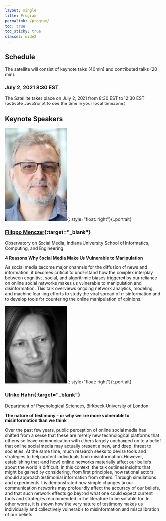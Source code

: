 ```yaml
---
layout: single
title: Program
permalink: /program/
toc: true
toc_sticky: true
classes: wide2
---
```


## Schedule

The satellite will consist of keynote talks (40min) and contributed talks (20 min).

<!-- [Download the detailed program](/pdf/opladyn_program.pdf){:target="_blank"} -->

### July 2, 2021 8:30 EST

The Satellite takes place on July 2, 2021 from 8:30 EST to 12:30 EST (<script>event_local()</script><noscript>activate JavaScript to see the time</noscript> in your local timezone.)

## Keynote Speakers

![Filippo Menczer](/img/fm.webp){: style="float: right"}{:.portrait}
### [Filippo Menczer](https://cnets.indiana.edu/fil/){:target="_blank"}
Observatory on Social Media, Indiana University School of Informatics, Computing, and Engineering

**4 Reasons Why Social Media Make Us Vulnerable to Manipulation**

As social media become major channels for the diffusion of
news and information, it becomes critical to understand how the
complex interplay between cognitive, social, and algorithmic biases
triggered by our reliance on online social networks makes us
vulnerable to manipulation and disinformation. This talk overviews
ongoing network analytics, modeling, and machine learning efforts to
study the viral spread of misinformation and to develop tools for
countering the online manipulation of opinions.

![Ulrike Hahn](/img/uh.webp){: style="float: right"}{:.portrait}
### [Ulrike Hahn](http://www.bbk.ac.uk/our-staff/profile/8009667/ulrike-hahn){:target="_blank"}
Department of Psychological Sciences, Birkbeck University of London

**The nature of testimony – or why we are more vulnerable to misinformation than we think**

Over the past few years, public perception of online social media has shifted from a sense that these are merely new technological platforms that otherwise leave communication with others largely unchanged on to a belief that online social media may actually present a new, and deep, threat to societies. At the same time, much research seeks to devise tools and strategies to help protect individuals from misinformation. However, establishing that (and how) online networks materially affect our beliefs about the world is difficult. In this context, the talk outlines insights that might be gained by considering, from first principles, how rational actors should approach testimonial information from others. Through simulations and experiments it is demonstrated how simple changes to our communication networks may profoundly affect the accuracy of our beliefs, and that such network effects go beyond what one could expect current tools and strategies recommended in the literature to be suitable for. In other words, it is shown how the very nature of testimony makes us individually and collectively vulnerable to misinformation and miscalibration of our beliefs.
